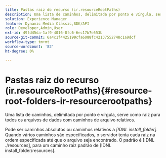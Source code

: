 ```yaml
---
title: Pastas raiz do recurso (ir.resourceRootPaths)
description: Uma lista de caminhos, delimitada por ponto e vírgula, serve como raiz para todos os arquivos de dados com caminhos de arquivo relativos.
solution: Experience Manager
feature: Dynamic Media Classic,SDK/API
role: Developer,Admin,User
exl-id: 49fd45da-1af9-4016-8fc6-6ec17b7e553b
source-git-commit: 6a4c1f4425199cfa6088fc42137552748c1a9dcf
workflow-type: tm+mt
source-wordcount: '82'
ht-degree: 0%

---
```


# Pastas raiz do recurso (ir.resourceRootPaths){#resource-root-folders-ir-resourcerootpaths}

Uma lista de caminhos, delimitada por ponto e vírgula, serve como raiz para todos os arquivos de dados com caminhos de arquivo relativos.

Pode ser caminhos absolutos ou caminhos relativos a *[!DNL install_folder]*. Quando vários caminhos são especificados, o servidor tenta cada raiz na ordem especificada até que o arquivo seja encontrado. O padrão é [!DNL ./resources], para um caminho raiz padrão de [!DNL install_folder/resources].
